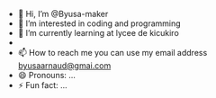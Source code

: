 - 👋 Hi, I’m @Byusa-maker
- 👀 I’m interested in coding and programming
- 🌱 I’m currently learning at lycee de kicukiro
- 
- 📫 How to reach me you can use my email address byusaarnaud@gmai.com
- 😄 Pronouns: ...
- ⚡ Fun fact: ...

<!---
Byusa-maker/Byusa-maker is a ✨ special ✨ repository because its `README.md` (this file) appears on your GitHub profile.
You can click the Preview link to take a look at your changes.
--->
